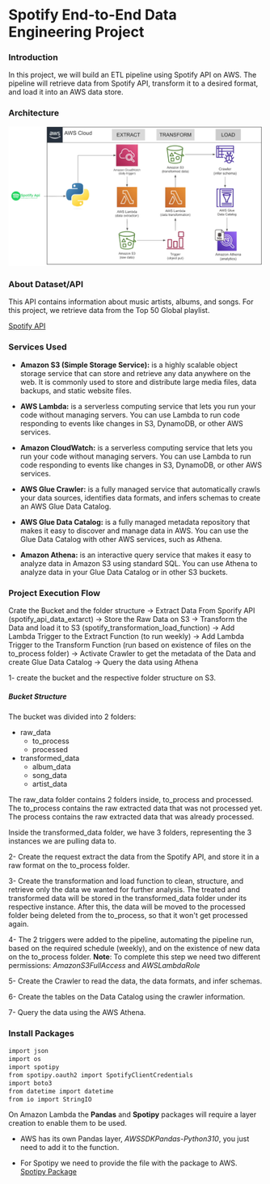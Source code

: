 # Spotify End-to-End Data Engineering Project

### Introduction
In this project, we will build an ETL pipeline using Spotify API on AWS. The pipeline will retrieve data from Spotify API, transform it to a desired format, and load it into an AWS data store.

### Architecture
![Architecture Diagram](https://github.com/PHenriquesReps/spotify-end-to-end-dataengineering-project/blob/main/Architecture.png)

### About Dataset/API
This API contains information about music artists, albums, and songs. For this project, we retrieve data from the Top 50 Global playlist.

[Spotify API](https://open.spotify.com/playlist/37i9dQZEVXbNG2KDcFcKOF)

### Services Used

* **Amazon S3 (Simple Storage Service):** is a highly scalable object storage service that can store and retrieve any data anywhere on the web. It is commonly used to store and distribute large media files, data backups, and static website files.

* **AWS Lambda:** is a serverless computing service that lets you run your code without managing servers. You can use Lambda to run code responding to events like changes in S3, DynamoDB, or other AWS services.

* **Amazon CloudWatch:** is a serverless computing service that lets you run your code without managing servers. You can use Lambda to run code responding to events like changes in S3, DynamoDB, or other AWS services.

* **AWS Glue Crawler:** is a fully managed service that automatically crawls your data sources, identifies data formats, and infers schemas to create an AWS Glue Data Catalog.

* **AWS Glue Data Catalog:** is a fully managed metadata repository that makes it easy to discover and manage data in AWS. You can use the Glue Data Catalog with other AWS services, such as Athena.

* **Amazon Athena:** is an interactive query service that makes it easy to analyze data in Amazon S3 using standard SQL. You can use Athena to analyze data in your Glue Data Catalog or in other S3 buckets.


### Project Execution Flow
Crate the Bucket and the folder structure -> Extract Data From Sporify API (spotify_api_data_extarct) -> Store the Raw Data on S3 -> Transform the Data and load it to S3 (spotify_transformation_load_function) -> Add Lambda Trigger to the Extract Function (to run weekly) -> Add Lambda Trigger to the Transform Function (run based on existence of files on the to_process folder) -> Activate Crawler to get the metadata of the Data and create Glue Data Catalog -> Query the data using Athena

1- create the bucket and the respective folder structure on S3.
##### Bucket Structure
The bucket was divided into 2 folders:

* raw_data
  - to_process
  - processed
* transformed_data
  - album_data
  - song_data
  - artist_data

The raw_data folder contains 2 folders inside, to_process and processed. 
The to_process contains the raw extracted data that was not processed yet. The process contains the raw extracted data that was already processed.

Inside the transformed_data folder, we have 3 folders, representing the 3 instances we are pulling data to.

2- Create the request extract the data from the Spotify API, and store it in a raw format on the to_process folder. 

3- Create the transformation and load function to clean, structure, and retrieve only the data we wanted for further analysis.
The treated and transformed data will be stored in the transformed_data folder under its respective instance.
After this, the data will be moved to the processed folder being deleted from the to_process, so that it won't get processed again.

4- The 2 triggers were added to the pipeline, automating the pipeline run, based on the required schedule (weekly), and on the existence of new data on the to_process folder.
**Note**: To complete this step we need two different permissions: *AmazonS3FullAccess* and  *AWSLambdaRole*

5- Create the Crawler to read the data, the data formats, and infer schemas. 

6- Create the tables on the Data Catalog using the crawler information.

7- Query the data using the AWS Athena. 


### Install Packages
```
import json
import os
import spotipy
from spotipy.oauth2 import SpotifyClientCredentials
import boto3 
from datetime import datetime
from io import StringIO 
```

On Amazon Lambda the **Pandas** and **Spotipy** packages will require a layer creation to enable them to be used.
- AWS has its own Pandas layer, *AWSSDKPandas-Python310*, you just need to add it to the function.

- For Spotipy we need to provide the file with the package to AWS. [Spotipy Package](https://https://github.com/PHenriquesReps/spotify-end-to-end-dataengineering-project/blob/main/spotipy_layer.zip)

